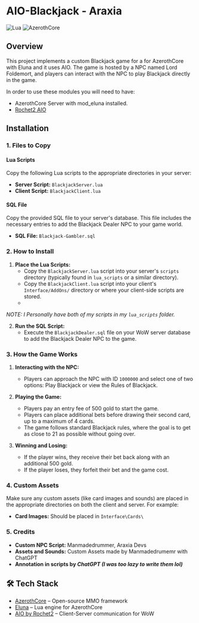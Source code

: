 # AIO-Blackjack - Araxia

![Lua](https://img.shields.io/badge/Lua-5.1-blue.svg)
![AzerothCore](https://img.shields.io/badge/AzerothCore-Eluna-green)

## Overview

This project implements a custom Blackjack game for a for AzerothCore with Eluna and it uses AIO. The game is hosted by a NPC named Lord Foldemort, and players can interact with the NPC to play Blackjack directly in the game.

In order to use these modules you will need to have:
- AzerothCore Server with mod_eluna installed.
- [Rochet2 AIO](https://github.com/Rochet2/AIO)


## Installation

### 1. Files to Copy

#### Lua Scripts

Copy the following Lua scripts to the appropriate directories in your server:

- **Server Script:** `BlackjackServer.lua`
- **Client Script:** `BlackjackClient.lua`

#### SQL File

Copy the provided SQL file to your server's database. This file includes the necessary entries to add the Blackjack Dealer NPC to your game world.

- **SQL File:** `Blackjack-Gambler.sql`

### 2. How to Install

1. **Place the Lua Scripts:**
   - Copy the `BlackjackServer.lua` script into your server's `scripts` directory (typically found in `lua_scripts` or a similar directory).
   - Copy the `BlackjackClient.lua` script into your client's `Interface/AddOns/` directory or where your client-side scripts are stored.
   - 
*NOTE: I Personally have both of my scripts in my `lua_scripts` folder.*


2. **Run the SQL Script:**
   - Execute the `BlackjackDealer.sql` file on your WoW server database to add the Blackjack Dealer NPC to the game.

### 3. How the Game Works

1. **Interacting with the NPC:**
   - Players can approach the NPC with ID `1000000` and select one of two options: Play Blackjack or view the Rules of Blackjack.
   
2. **Playing the Game:**
   - Players pay an entry fee of 500 gold to start the game.
   - Players can place additional bets before drawing their second card, up to a maximum of 4 cards.
   - The game follows standard Blackjack rules, where the goal is to get as close to 21 as possible without going over.
   
3. **Winning and Losing:**
   - If the player wins, they receive their bet back along with an additional 500 gold.
   - If the player loses, they forfeit their bet and the game cost.

### 4. Custom Assets

Make sure any custom assets (like card images and sounds) are placed in the appropriate directories on both the client and server. For example:

- **Card Images:** Should be placed in `Interface\Cards\`

### 5. Credits

- **Custom NPC Script:** Manmadedrummer, Araxia Devs
- **Assets and Sounds:** Custom Assets made by Manmadedrumemr with ChatGPT
- **Annotation in scripts by _ChatGPT (I was too lazy to write them lol)_**

## 🛠 Tech Stack

- [AzerothCore](https://www.azerothcore.org/) – Open-source MMO framework
- [Eluna](https://github.com/azerothcore/mod-eluna) – Lua engine for AzerothCore
- [AIO by Rochet2](https://github.com/Rochet2/AIO) – Client-Server communication for WoW


